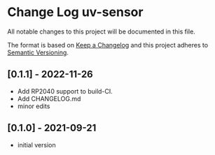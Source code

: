 # Change Log uv-sensor

All notable changes to this project will be documented in this file.

The format is based on [Keep a Changelog](http://keepachangelog.com/)
and this project adheres to [Semantic Versioning](http://semver.org/).


## [0.1.1] - 2022-11-26
- Add RP2040 support to build-CI.
- Add CHANGELOG.md
- minor edits


## [0.1.0] - 2021-09-21
- initial version

